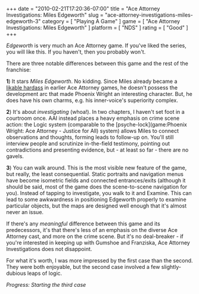 +++
date = "2010-02-21T17:20:36-07:00"
title = "Ace Attorney Investigations: Miles Edgeworth"
slug = "ace-attorney-investigations-miles-edgeworth-3"
category = [ "Playing A Game" ]
game = [ "Ace Attorney Investigations: Miles Edgeworth" ]
platform = [ "NDS" ]
rating = [ "Good" ]
+++

<i>Edgeworth</i> is very much an Ace Attorney game.  If you've liked the series, you will like this.  If you haven't, then you probably won't.

There are three notable differences between this game and the rest of the franchise:

<b>1</b>) It stars <i>Miles Edgeworth</i>.  No kidding.  Since Miles already became a <a href="http://en.wikipedia.org/wiki/Gregory_House">likable hardass</a> in earlier Ace Attorney games, he doesn't possess the development arc that made Phoenix Wright an interesting character.  But, he does have his own charms, e.g. his inner-voice's superiority complex.

<b>2</b>) It's about <i>investigating</i> (whoa!).  In two chapters, I haven't set foot in a courtroom once.  AAI instead places a heavy emphasis on crime scene action: the Logic system (comparable to the [psyche-lock](game:Phoenix Wright: Ace Attorney - Justice for All) system) allows Miles to connect observations and thoughts, forming leads to follow-up on.  You'll still interview people and scrutinize in-the-field testimony, pointing out contradictions and presenting evidence, but - at least so far - there are no gavels.

<b>3</b>) You can walk around.  This is the most visible new feature of the game, but really, the least consequential.  Static portraits and navigation menus have become isometric fields and connected entrances/exits (although it should be said, most of the game does the scene-to-scene navigation for you).  Instead of tapping to investigate, you walk to it and Examine.  This can lead to some awkwardness in positioning Edgeworth properly to examine particular objects, but the maps are designed well enough that it's almost never an issue.

If there's any <i>meaningful</i> difference between this game and its predecessors, it's that there's less of an emphasis on the diverse Ace Attorney cast, and more on the crime scene.  But it's no deal-breaker - if you're interested in keeping up with Gumshoe and Franziska, Ace Attorney Investigations does not disappoint.

For what it's worth, I was more impressed by the first case than the second.  They were both enjoyable, but the second case involved a few slightly-dubious leaps of logic.

<i>Progress: Starting the third case</i>